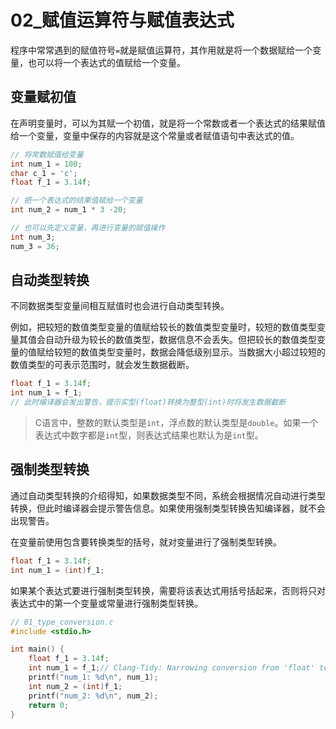 # 02_赋值运算符与赋值表达式

程序中常常遇到的赋值符号`=`就是赋值运算符，其作用就是将一个数据赋给一个变量，也可以将一个表达式的值赋给一个变量。

## 变量赋初值

在声明变量时，可以为其赋一个初值，就是将一个常数或者一个表达式的结果赋值给一个变量，变量中保存的内容就是这个常量或者赋值语句中表达式的值。

```C
// 将常数赋值给变量
int num_1 = 100;
char c_1 = 'c';
float f_1 = 3.14f;

// 把一个表达式的结果值赋给一个变量
int num_2 = num_1 * 3 -20;

// 也可以先定义变量，再进行变量的赋值操作
int num_3;
num_3 = 36;
```

## 自动类型转换

不同数据类型变量间相互赋值时也会进行自动类型转换。

例如，把较短的数值类型变量的值赋给较长的数值类型变量时，较短的数值类型变量其值会自动升级为较长的数值类型，数据信息不会丢失。但把较长的数值类型变量的值赋给较短的数值类型变量时，数据会降低级别显示。当数据大小超过较短的数值类型的可表示范围时，就会发生数据截断。

```C
float f_1 = 3.14f;
int num_1 = f_1;
// 此时编译器会发出警告，提示实型(float)转换为整型(int)时将发生数据截断
```

> C语言中，整数的默认类型是`int`，浮点数的默认类型是`double`。如果一个表达式中数字都是`int`型，则表达式结果也默认为是`int`型。

## 强制类型转换

通过自动类型转换的介绍得知，如果数据类型不同，系统会根据情况自动进行类型转换，但此时编译器会提示警告信息。如果使用强制类型转换告知编译器，就不会出现警告。

在变量前使用包含要转换类型的括号，就对变量进行了强制类型转换。

```C
float f_1 = 3.14f;
int num_1 = (int)f_1;
```

如果某个表达式要进行强制类型转换，需要将该表达式用括号括起来，否则将只对表达式中的第一个变量或常量进行强制类型转换。

```c
// 01_type_conversion.c
#include <stdio.h>

int main() {
    float f_1 = 3.14f;
    int num_1 = f_1;// Clang-Tidy: Narrowing conversion from 'float' to 'int'
    printf("num_1: %d\n", num_1);
    int num_2 = (int)f_1;
    printf("num_2: %d\n", num_2);
    return 0;
}

```


